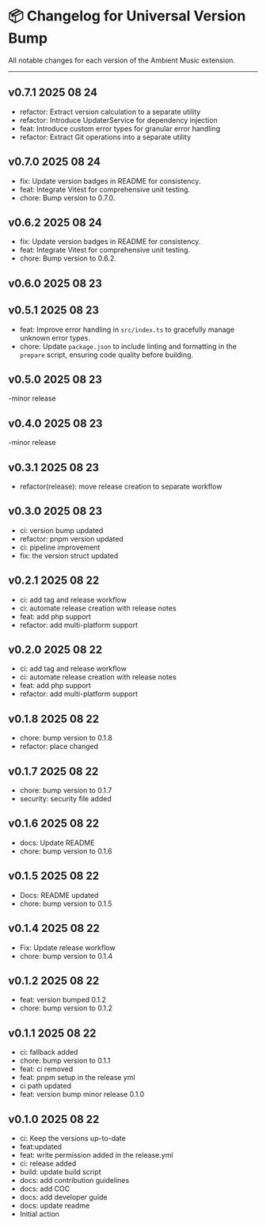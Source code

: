 # 📦 Changelog for Universal Version Bump

All notable changes for each version of the Ambient Music extension.

---

## v0.7.1 2025 08 24

- refactor: Extract version calculation to a separate utility
- refactor: Introduce UpdaterService for dependency injection
- feat: Introduce custom error types for granular error handling
- refactor: Extract Git operations into a separate utility

## v0.7.0 2025 08 24

- fix: Update version badges in README for consistency.
- feat: Integrate Vitest for comprehensive unit testing.
- chore: Bump version to 0.7.0.

## v0.6.2 2025 08 24

- fix: Update version badges in README for consistency.
- feat: Integrate Vitest for comprehensive unit testing.
- chore: Bump version to 0.6.2.

## v0.6.0 2025 08 23

## v0.5.1 2025 08 23

- feat: Improve error handling in `src/index.ts` to gracefully manage unknown error types.
- chore: Update `package.json` to include linting and formatting in the `prepare` script, ensuring code quality before building.

## v0.5.0 2025 08 23

-minor release

## v0.4.0 2025 08 23

-minor release

## v0.3.1 2025 08 23

- refactor(release): move release creation to separate workflow

## v0.3.0 2025 08 23

- ci: version bump updated
- refactor: pnpm version updated
- ci: pipeline improvement
- fix: the version struct updated

## v0.2.1 2025 08 22

- ci: add tag and release workflow
- ci: automate release creation with release notes
- feat: add php support
- refactor: add multi-platform support

## v0.2.0 2025 08 22

- ci: add tag and release workflow
- ci: automate release creation with release notes
- feat: add php support
- refactor: add multi-platform support

## v0.1.8 2025 08 22

- chore: bump version to 0.1.8
- refactor: place changed

## v0.1.7 2025 08 22

- chore: bump version to 0.1.7
- security: security file added

## v0.1.6 2025 08 22

- docs: Update README
- chore: bump version to 0.1.6

## v0.1.5 2025 08 22

- Docs: README updated
- chore: bump version to 0.1.5

## v0.1.4 2025 08 22

- Fix: Update release workflow
- chore: bump version to 0.1.4

## v0.1.2 2025 08 22

- feat: version bumped 0.1.2
- chore: bump version to 0.1.2

## v0.1.1 2025 08 22

- ci: fallback added
- chore: bump version to 0.1.1
- feat: ci removed
- feat: pnpm setup in the release yml
- ci path updated
- feat: version bump minor release 0.1.0

## v0.1.0 2025 08 22

- ci: Keep the versions up-to-date
- feat:updated
- feat: write permission added in the release.yml
- ci: release added
- build: update build script
- docs: add contribution guidelines
- docs: add COC
- docs: add developer guide
- docs: update readme
- Initial action
